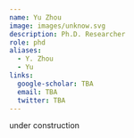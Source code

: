 ```yaml
---
name: Yu Zhou
image: images/unknow.svg
description: Ph.D. Researcher
role: phd
aliases:
  - Y. Zhou
  - Yu
links:
  google-scholar: TBA
  email: TBA
  twitter: TBA
---
```


under construction